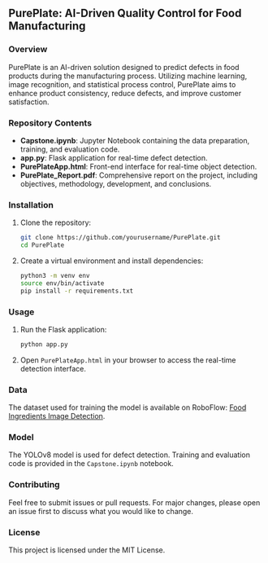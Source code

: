 ## PurePlate: AI-Driven Quality Control for Food Manufacturing

### Overview
PurePlate is an AI-driven solution designed to predict defects in food products during the manufacturing process. Utilizing machine learning, image recognition, and statistical process control, PurePlate aims to enhance product consistency, reduce defects, and improve customer satisfaction.

### Repository Contents
- **Capstone.ipynb**: Jupyter Notebook containing the data preparation, training, and evaluation code.
- **app.py**: Flask application for real-time defect detection.
- **PurePlateApp.html**: Front-end interface for real-time object detection.
- **PurePlate_Report.pdf**: Comprehensive report on the project, including objectives, methodology, development, and conclusions.

### Installation
1. Clone the repository:
   ```bash
   git clone https://github.com/yourusername/PurePlate.git
   cd PurePlate
   ```
2. Create a virtual environment and install dependencies:
   ```bash
   python3 -m venv env
   source env/bin/activate
   pip install -r requirements.txt
   ```

### Usage
1. Run the Flask application:
   ```bash
   python app.py
   ```
2. Open `PurePlateApp.html` in your browser to access the real-time detection interface.

### Data
The dataset used for training the model is available on RoboFlow: [Food Ingredients Image Detection](https://universe.roboflow.com/dsstudy-h0rzy/food-ingredients-image-detection_team4/).

### Model
The YOLOv8 model is used for defect detection. Training and evaluation code is provided in the `Capstone.ipynb` notebook.

### Contributing
Feel free to submit issues or pull requests. For major changes, please open an issue first to discuss what you would like to change.

### License
This project is licensed under the MIT License.
